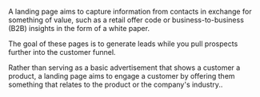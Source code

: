 A landing page aims to capture information from contacts in exchange for something of value, such as a retail offer code or business-to-business (B2B) insights in the form of a white paper.

The goal of these pages is to generate leads while you pull prospects further into the customer funnel.

Rather than serving as a basic advertisement that shows a customer a product, a landing page aims to engage a customer by offering them something that relates to the product or the company's industry..
